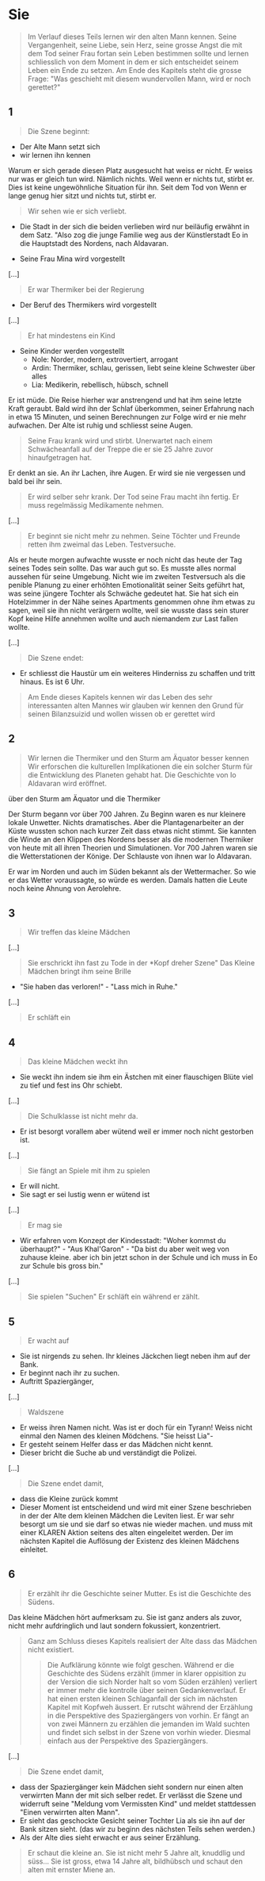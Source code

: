 # Sie
> Im Verlauf dieses Teils lernen wir den alten Mann kennen. Seine Vergangenheit, seine Liebe, sein Herz, seine grosse Angst die mit dem Tod seiner Frau fortan sein Leben bestimmen sollte und lernen schliesslich von dem Moment in dem er sich entscheidet seinem Leben ein Ende zu setzen. Am Ende des Kapitels steht die grosse Frage: "Was geschieht mit diesem wundervollen Mann, wird er noch gerettet?"

## 1
> Die Szene beginnt:
* Der Alte Mann setzt sich
* wir lernen ihn kennen

Warum er sich gerade diesen Platz ausgesucht hat weiss er nicht. Er weiss nur was er gleich tun wird. Nämlich nichts. Weil wenn er nichts tut, stirbt er. Dies ist keine ungewöhnliche Situation für ihn. Seit dem Tod von Wenn er lange genug hier sitzt und nichts tut, stirbt er.

> Wir sehen wie er sich verliebt.
* Die Stadt in der sich die beiden verlieben wird nur beiläufig erwähnt in dem Satz. "Also zog die junge Familie weg aus der Künstlerstadt Eo in die Hauptstadt des Nordens, nach Aldavaran.

* Seine Frau Mina wird vorgestellt

[...]

> Er war Thermiker bei der Regierung
* Der Beruf des Thermikers wird vorgestellt

[...]

> Er hat mindestens ein Kind
* Seine Kinder werden vorgestellt
    * Nole: Norder, modern, extrovertiert, arrogant
    * Ardin: Thermiker, schlau, gerissen, liebt seine kleine Schwester über alles
    * Lia: Medikerin, rebellisch, hübsch, schnell

Er ist müde. Die Reise hierher war anstrengend und hat ihm seine letzte Kraft geraubt. Bald wird ihn der Schlaf überkommen, seiner Erfahrung nach in etwa 15 Minuten, und seinen Berechnungen zur Folge wird er nie mehr aufwachen. Der Alte ist ruhig und schliesst seine Augen.

> Seine Frau krank wird und stirbt. Unerwartet nach einem Schwächeanfall auf der Treppe die er sie 25 Jahre zuvor hinaufgetragen hat.

Er denkt an sie. An ihr Lachen, ihre Augen. Er wird sie nie vergessen und bald bei ihr sein.

> Er wird selber sehr krank. Der Tod seine Frau macht ihn fertig. Er muss regelmässig Medikamente nehmen.


[...]


> Er beginnt sie nicht mehr zu nehmen. Seine Töchter und Freunde retten ihm zweimal das Leben. Testversuche.

Als er heute morgen aufwachte wusste er noch nicht das heute der Tag seines Todes sein sollte. Das war auch gut so. Es musste alles normal aussehen für seine Umgebung. Nicht wie im zweiten Testversuch als die penible Planung zu einer erhöhten Emotionalität seiner Seits geführt hat, was seine jüngere Tochter als Schwäche gedeutet hat. Sie hat sich ein Hotelzimmer in der Nähe seines Apartments genommen ohne ihm etwas zu sagen, weil sie ihn nicht verärgern wollte, weil sie wusste dass sein sturer Kopf keine Hilfe annehmen wollte und auch niemandem zur Last fallen wollte.

[...]
> Die Szene endet:
* Er schliesst die Haustür um ein weiteres Hinderniss zu schaffen und tritt hinaus. Es ist 6 Uhr.
> Am Ende dieses Kapitels kennen wir das Leben des sehr interessanten alten Mannes wir glauben wir kennen den Grund für seinen Bilanzsuizid und wollen wissen ob er gerettet wird

## 2

> Wir lernen die Thermiker und den Sturm am Äquator besser kennen
Wir erforschen die kulturellen Implikationen die ein solcher Sturm für die Entwicklung des Planeten gehabt hat.
Die Geschichte von Io Aldavaran wird eröffnet.

über den Sturm am Äquator und die Thermiker

Der Sturm begann vor über 700 Jahren. Zu Beginn waren es nur kleinere lokale Unwetter. Nichts dramatisches. Aber die Plantagenarbeiter an der Küste wussten schon nach kurzer Zeit dass etwas nicht stimmt. Sie kannten die Winde an den Klippen des Nordens besser als die modernen Thermiker von heute mit all ihren Theorien und Simulationen. Vor 700 Jahren waren sie die Wetterstationen der Könige. Der Schlauste von ihnen war Io Aldavaran.

Er war im Norden und auch im Süden bekannt als der Wettermacher. So wie er das Wetter voraussagte, so würde es werden. Damals hatten die Leute noch keine Ahnung von Aerolehre.

## 3
> Wir treffen das kleine Mädchen

[...]

> Sie erschrickt ihn fast zu Tode in der *Kopf dreher Szene"
> Das Kleine Mädchen bringt ihm seine Brille
* "Sie haben das verloren!" - "Lass mich in Ruhe."

[...]

> Er schläft ein


## 4
> Das kleine Mädchen weckt ihn
* Sie weckt ihn indem sie ihm ein Ästchen mit einer flauschigen Blüte viel zu tief und fest ins Ohr schiebt.

[...]


> Die Schulklasse ist nicht mehr da.
* Er ist besorgt vorallem aber wütend weil er immer noch nicht gestorben ist.

[...]


> Sie fängt an Spiele mit ihm zu spielen
* Er will nicht.
* Sie sagt er sei lustig wenn er wütend ist

[...]


> Er mag sie
* Wir erfahren vom Konzept der Kindesstadt: "Woher kommst du überhaupt?" - "Aus Khal'Garon" - "Da bist du aber weit weg von zuhause kleine. aber ich bin jetzt schon in der Schule und ich muss in Eo zur Schule bis gross bin."

[...]


> Sie spielen "Suchen" Er schläft ein während er zählt.

## 5
> Er wacht auf
* Sie ist nirgends zu sehen. Ihr kleines Jäckchen liegt neben ihm auf der Bank.
* Er beginnt nach ihr zu suchen.
* Auftritt Spaziergänger,

[...]


> Waldszene
* Er weiss ihren Namen nicht. Was ist er doch für ein Tyrann! Weiss nicht einmal den Namen des kleinen Mödchens. "Sie heisst Lia"-
* Er gesteht seinem Helfer dass er das Mädchen nicht kennt.
* Dieser bricht die Suche ab und verständigt die Polizei.

[...]


> Die Szene endet damit,
* dass die Kleine zurück kommt
* Dieser Moment ist entscheidend und wird mit einer Szene beschrieben in der der Alte dem kleinen Mädchen die Leviten liest. Er war sehr besorgt um sie und sie darf so etwas nie wieder machen. und muss mit einer KLAREN Aktion seitens des alten eingeleitet werden. Der im nächsten Kapitel die Auflösung der Existenz des kleinen Mädchens einleitet.


## 6

> Er erzählt ihr die Geschichte seiner Mutter. Es ist die Geschichte des Südens.


Das kleine Mädchen hört aufmerksam zu. Sie ist ganz anders als zuvor, nicht mehr aufdringlich und laut sondern fokussiert, konzentriert.

> Ganz am Schluss dieses Kapitels realisiert der Alte dass das Mädchen nicht existiert.
>> Die Aufklärung könnte wie folgt geschen.
Während er die Geschichte des Südens erzählt (immer in klarer oppisition zu der Version die sich Norder halt so vom Süden erzählen) verliert er immer mehr die kontrolle über seinen Gedankenverlauf. Er hat einen ersten kleinen Schlaganfall der sich im nächsten Kapitel mit Kopfweh äussert. Er rutscht während der Erzählung in die Perspektive des Spaziergängers von vorhin. Er fängt an von zwei Männern zu erzählen die jemanden im Wald suchten und findet sich selbst in der Szene von vorhin wieder. Diesmal einfach aus der Perspektive des Spaziergängers.

[...]


> Die Szene endet damit,
* dass der Spaziergänger kein Mädchen sieht sondern nur einen alten verwirrten Mann der mit sich selber redet. Er verlässt die Szene und widerruft seine "Meldung vom Vermissten Kind" und meldet stattdessen "Einen verwirrten alten Mann".
* Er sieht das geschockte Gesicht seiner Tochter Lia als sie ihn auf der Bank sitzen sieht. (das wir zu beginn des nächsten Teils sehen werden.)
* Als der Alte dies sieht erwacht er aus seiner Erzählung.

> Er schaut die kleine an. Sie ist nicht mehr 5 Jahre alt, knuddlig und süss... Sie ist gross, etwa 14 Jahre alt, bildhübsch und schaut den alten mit ernster Miene an.
